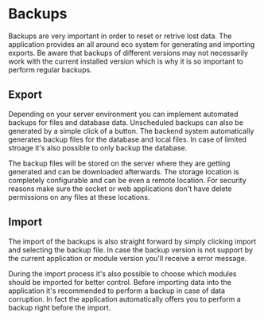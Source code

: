 # Backups

Backups are very important in order to reset or retrive lost data. The application provides an all around eco system for generating and importing exports. Be aware that backups of different versions may not necessarily work with the current installed version which is why it is so important to perform regular backups. 

## Export

Depending on your server environment you can implement automated backups for files and database data. Unscheduled backups can also be generated by a simple click of a button. The backend system automatically generates backup files for the database and local files. In case of limited stroage it's also possible to only backup the database. 

The backup files will be stored on the server where they are getting generated and can be downloaded afterwards. The storage location is completely configurable and can be even a remote location. For security reasons make sure the socket or web applications don't have delete permissions on any files at these locations.

## Import

The import of the backups is also straight forward by simply clicking import and selecting the backup file. In case the backup version is not support by the current application or module version you'll receive a error message. 

During the import process it's also possible to choose which modules should be imported for better control. Before importing data into the application it's recommended to perform a backup in case of data corruption. In fact the application automatically offers you to perform a backup right before the import.